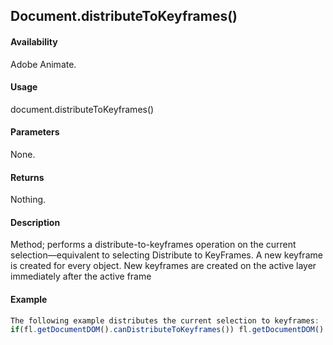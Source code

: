 ## Document.distributeToKeyframes()

#### Availability

Adobe Animate.

#### Usage

document.distributeToKeyframes()

#### Parameters

None.

#### Returns

Nothing.

#### Description

Method; performs a distribute-to-keyframes operation on the current selection—equivalent to selecting Distribute to KeyFrames. A new keyframe is created for every object. New keyframes are created on the active layer immediately after the active frame

#### Example

```javascript
The following example distributes the current selection to keyframes:
if(fl.getDocumentDOM().canDistributeToKeyframes()) fl.getDocumentDOM().distributeToKeyframes();

```

